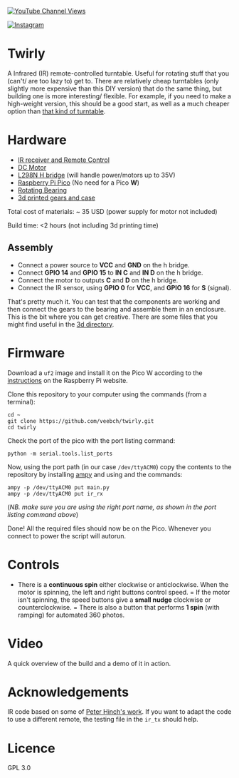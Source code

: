 [![YouTube Channel Views](https://img.shields.io/youtube/channel/views/UCz5BOU9J9pB_O0B8-rDjCWQ?label=YouTube&style=social)](https://www.youtube.com/channel/UCz5BOU9J9pB_O0B8-rDjCWQ)

[![Instagram](https://img.shields.io/badge/Instagram-E4405F?style=for-the-badge&logo=instagram&logoColor=white)](https://www.instagram.com/v_e_e_b/)


# Twirly

A Infrared (IR) remote-controlled turntable. Useful for rotating stuff that you (can't/ are too lazy to) get to. There are relatively cheap turntables (only slightly more expensive than this DIY version) that do the same thing, but building one is more interesting/ flexible. For example, if you need to make a high-weight version, this should be a good start, as well as a much cheaper option than [that kind of turntable](https://noxon.tech/en/360-turntable/).


# Hardware

- [IR receiver and Remote Control](https://www.amazon.de/-/en/DollaTek-Infrared-Wireless-Control-Arduino/dp/B07DJ58XGC)
- [DC Motor](https://www.amazon.de/gp/product/B0824V7YGT)
- [L298N H bridge](https://www.reichelt.com/ch/de/entwicklerboards-motorsteuerung-2-fach-l298n-debo-drv1-l298n-p282644.html?PROVID=2808) (will handle power/motors up to 35V)
- [Raspberry Pi Pico](https://www.pi-shop.ch/raspberry-pi-pico) (No need for a Pico **W**)
- [Rotating Bearing](https://www.amazon.de/-/en/dp/B073NZ4GT4?psc=1&ref=ppx_yo2ov_dt_b_product_details)
- [3d printed gears and case](3d/)

Total cost of materials: ~ 35 USD (power supply for motor not included)

Build time: <2 hours (not including 3d printing time)

## Assembly

- Connect a power source to **VCC** and **GND** on the h bridge.
- Connect **GPIO 14** and **GPIO 15** to **IN C** and **IN D** on the h bridge.
- Connect the motor to outputs **C** and **D** on the h bridge.
- Connect the IR sensor, using **GPIO 0** for **VCC**, and **GPIO 16** for **S** (signal).

That's pretty much it. You can test that the components are working and then connect the gears to the bearing and assemble them in an enclosure. This is the bit where you can get creative. There are some files that you might find useful in the [3d directory](3d/).

# Firmware


Download a `uf2` image and install it on the Pico W according to the [instructions](https://www.raspberrypi.com/documentation/microcontrollers/micropython.html#drag-and-drop-micropython) on the Raspberry Pi website.

Clone this repository to your computer using the commands (from a terminal):

```
cd ~
git clone https://github.com/veebch/twirly.git
cd twirly
```

Check the port of the pico with the port listing command:
```
python -m serial.tools.list_ports
```
Now, using the port path (in our case `/dev/ttyACM0`) copy the contents to the repository by installing [ampy](https://pypi.org/project/adafruit-ampy/) and using  and the commands:

```
ampy -p /dev/ttyACM0 put main.py 
ampy -p /dev/ttyACM0 put ir_rx
```
(*NB. make sure you are using the right port name, as shown in the port listing command above*)

Done! All the required files should now be on the Pico. Whenever you connect to power the script will autorun.

# Controls

- There is a **continuous spin** either clockwise or anticlockwise. When the motor is spinning, the left and right buttons control speed. 
= If the motor isn't spinning, the speed buttons give a **small nudge** clockwise or counterclockwise.
= There is also a button that performs **1 spin** (with ramping) for automated 360 photos.

# Video  

A quick overview of the build and a demo of it in action.

# Acknowledgements

IR code based on some of [Peter Hinch's work](https://github.com/peterhinch/micropython_ir). If you want to adapt the code to use a different remote, the testing file in the `ir_tx` should help.

# Licence 

GPL 3.0
